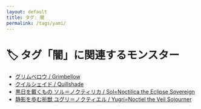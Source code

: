```yaml
---
layout: default
title: タグ: 闇
permalink: /tags/yami/
---
```

# 🏷️ タグ「闇」に関連するモンスター

- [グリムベロウ / Grimbellow](/monsterdex/monster/Grimbellow.html)
- [クイルシェイド / Quillshade](/monsterdex/monster/Quillshade.html)
- [黒日を戴くもの ソル＝ノクティリカ / Sol=Noctilica the Eclipse Sovereign](/monsterdex/monster/Sol=Noctilica.html)
- [静影を歩む祈獣 ユグリ＝ノクティエル / Yugri=Noctiel the Veil Sojourner](/monsterdex/monster/Yugri=Noctiel.html)